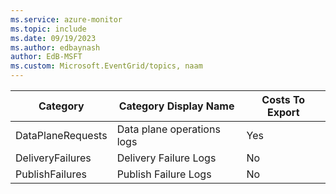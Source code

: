 ```yaml
---
ms.service: azure-monitor
ms.topic: include
ms.date: 09/19/2023
ms.author: edbaynash
author: EdB-MSFT
ms.custom: Microsoft.EventGrid/topics, naam
---
```

  
  
|Category|Category Display Name|Costs To Export|
|---|---|---|
|DataPlaneRequests |Data plane operations logs |Yes |
|DeliveryFailures |Delivery Failure Logs |No |
|PublishFailures |Publish Failure Logs |No |